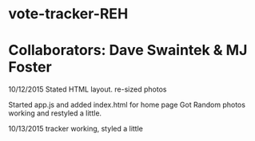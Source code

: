 # vote-tracker-REH
# Collaborators: Dave Swaintek & MJ Foster

10/12/2015
Stated HTML layout. re-sized photos

Started app.js and added index.html for home page
Got Random photos working and restyled a little.

10/13/2015
tracker working, styled a little
